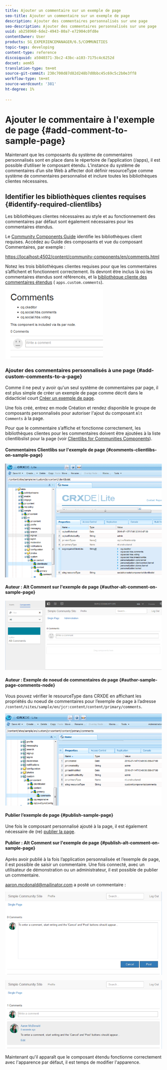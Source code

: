 ```yaml
---
title: Ajouter un commentaire sur un exemple de page
seo-title: Ajouter un commentaire sur un exemple de page
description: Ajouter des commentaires personnalisés sur une page
seo-description: Ajouter des commentaires personnalisés sur une page
uuid: ab258960-6de2-4943-80a7-e72904c0fd8e
contentOwner: User
products: SG_EXPERIENCEMANAGER/6.5/COMMUNITIES
topic-tags: developing
content-type: reference
discoiquuid: a5040371-3bc2-43bc-a103-7175c4c6252d
docset: aem65
translation-type: tm+mt
source-git-commit: 230c700d87d82d248b7d0bbc45c69c5c2b0e3ff8
workflow-type: tm+mt
source-wordcount: '381'
ht-degree: 1%

---
```



# Ajouter le commentaire à l&#39;exemple de page {#add-comment-to-sample-page}

Maintenant que les composants du système de commentaires personnalisés sont en place dans le répertoire de l’application (/apps), il est possible d’utiliser le composant étendu. L’instance du système de commentaires d’un site Web à affecter doit définir resourceType comme système de commentaires personnalisé et inclure toutes les bibliothèques clientes nécessaires.

## Identifier les bibliothèques clientes requises {#identify-required-clientlibs}

Les bibliothèques clientes nécessaires au style et au fonctionnement des commentaires par défaut sont également nécessaires pour les commentaires étendus.

Le [Community Components Guide](/help/communities/components-guide.md) identifie les bibliothèques client requises. Accédez au Guide des composants et vue du composant Commentaires, par exemple :

[https://localhost:4502/content/community-components/en/comments.html](https://localhost:4502/content/community-components/en/comments.html)

Notez les trois bibliothèques clientes requises pour que les commentaires s’affichent et fonctionnent correctement. Ils devront être inclus là où les commentaires étendus sont référencés, et la [bibliothèque cliente des commentaires étendus](/help/communities/extend-create-components.md#create-a-client-library-folder) ( `apps.custom.comments`).

![chlimage_1-47](assets/chlimage_1-47.png)

### Ajouter des commentaires personnalisés à une page {#add-custom-comments-to-a-page}

Comme il ne peut y avoir qu&#39;un seul système de commentaires par page, il est plus simple de créer un exemple de page comme décrit dans le didacticiel court [Créer un exemple de page](/help/communities/create-sample-page.md).

Une fois créé, entrez en mode Création et rendez disponible le groupe de composants personnalisés pour autoriser l&#39;ajout du composant `Alt Comments` à la page.

Pour que le commentaire s’affiche et fonctionne correctement, les bibliothèques clientes pour les commentaires doivent être ajoutées à la liste clientlibslist pour la page (voir [Clientlibs for Communities Components](/help/communities/clientlibs.md)).

#### Commentaires Clientlibs sur l&#39;exemple de page {#comments-clientlibs-on-sample-page}

![chlimage_1-48](assets/chlimage_1-48.png)

#### Auteur : Alt Comment sur l&#39;exemple de page {#author-alt-comment-on-sample-page}

![chlimage_1-49](assets/chlimage_1-49.png)

#### Auteur : Exemple de noeud de commentaires de page {#author-sample-page-comments-node}

Vous pouvez vérifier le resourceType dans CRXDE en affichant les propriétés du noeud de commentaires pour l’exemple de page à l’adresse `/content/sites/sample/en/jcr:content/content/primary/comments`.

![chlimage_1-50](assets/chlimage_1-50.png)

#### Publier l’exemple de page {#publish-sample-page}

Une fois le composant personnalisé ajouté à la page, il est également nécessaire de (re) [publier la page](/help/communities/sites-console.md#publishing-the-site).

#### Publier : Alt Comment sur l&#39;exemple de page {#publish-alt-comment-on-sample-page}

Après avoir publié à la fois l’application personnalisée et l’exemple de page, il est possible de saisir un commentaire. Une fois connecté, avec un utilisateur de démonstration [](/help/communities/tutorials.md#demo-users) ou un administrateur, il est possible de publier un commentaire.

aaron.mcdonald@mailinator.com a posté un commentaire :

![chlimage_1-51](assets/chlimage_1-51.png)

![chlimage_1-52](assets/chlimage_1-52.png)

Maintenant qu&#39;il apparaît que le composant étendu fonctionne correctement avec l&#39;apparence par défaut, il est temps de modifier l&#39;apparence.